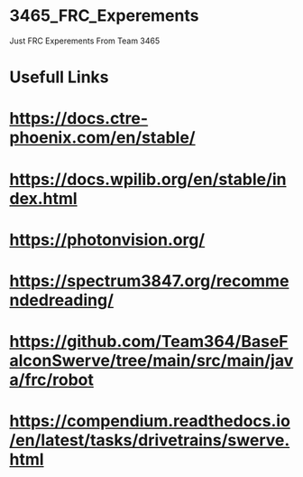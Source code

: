 # 3465_FRC_Experements
Just FRC Experements From Team 3465

# Usefull Links 
# https://docs.ctre-phoenix.com/en/stable/
# https://docs.wpilib.org/en/stable/index.html
# https://photonvision.org/
# https://spectrum3847.org/recommendedreading/
# https://github.com/Team364/BaseFalconSwerve/tree/main/src/main/java/frc/robot
# https://compendium.readthedocs.io/en/latest/tasks/drivetrains/swerve.html
